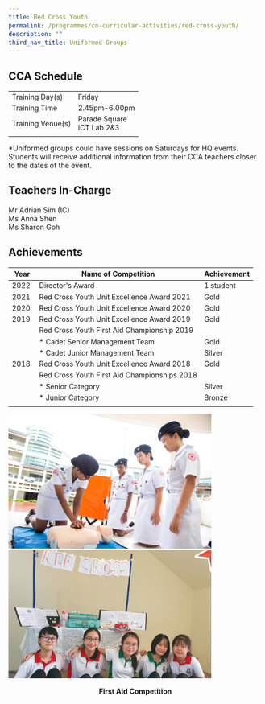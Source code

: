 ```yaml
---
title: Red Cross Youth
permalink: /programmes/co-curricular-activities/red-cross-youth/
description: ""
third_nav_title: Uniformed Groups
---
```

CCA Schedule
------------

| | |
| --- | --- |
| Training Day(s) | Friday |  
| Training Time | 2.45pm-6.00pm |   
| Training Venue(s) | Parade Square <br> ICT Lab 2&3 |   
| | |
  
\*Uniformed groups could have sessions on Saturdays for HQ events. Students will receive additional information from their CCA teachers closer to the dates of the event.

Teachers In-Charge
------------------

Mr Adrian Sim (IC)
<br>
Ms Anna Shen
<br>
Ms Sharon Goh

Achievements
------------

| Year | Name of Competition | Achievement |
| --- | --- | --- |
| 2022  | Director's Award  | 1 student  |
| 2021  | Red Cross Youth Unit Excellence Award 2021  | Gold  |
| 2020  | Red Cross Youth Unit Excellence Award 2020 | Gold  |
| 2019 | Red Cross Youth Unit Excellence Award 2019 | Gold |
|   | Red Cross Youth First Aid Championship 2019  |   |
|   | *   Cadet Senior Management Team | Gold  |
|   | *   Cadet Junior Management Team | Silver  |
| 2018 | Red Cross Youth Unit Excellence Award 2018 | Gold |
|   | Red Cross Youth First Aid Championships 2018 |   |
|   | *   Senior Category | Silver  |
|   | *   Junior Category | Bronze  |
| | | |

<img style="width:80%" src="/images/redcross1.jpg"/>

<img style="width:80%" src="/images/RCY%20-%201st%20Aid%20Competition%202020.jpg"/>

<p align="center"><b>First Aid Competition</b></p>